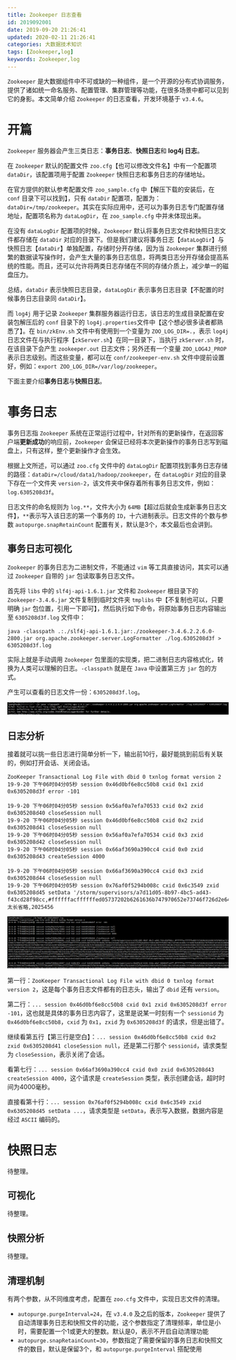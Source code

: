 ```yaml
---
title: Zookeeper 日志查看
id: 2019092001
date: 2019-09-20 21:26:41
updated: 2020-02-11 21:26:41
categories: 大数据技术知识
tags: [Zookeeper,log]
keywords: Zookeeper,log
---
```



`Zookeeper` 是大数据组件中不可或缺的一种组件，是一个开源的分布式协调服务，提供了诸如统一命名服务、配置管理、集群管理等功能，在很多场景中都可以见到它的身影。本文简单介绍 `Zookeeper` 的日志查看，开发环境基于 `v3.4.6`。


<!-- more -->


# 开篇


`Zookeeper` 服务器会产生三类日志：**事务日志**、**快照日志**和 **log4j 日志**。

在 `Zookeeper` 默认的配置文件 `zoo.cfg`【也可以修改文件名】中有一个配置项 `dataDir`，该配置项用于配置 `Zookeeper` 快照日志和事务日志的存储地址。

在官方提供的默认参考配置文件 `zoo_sample.cfg` 中【解压下载的安装后，在 `conf` 目录下可以找到】，只有 `dataDir` 配置项，配置为：`dataDir=/tmp/zookeeper`。其实在实际应用中，还可以为事务日志专门配置存储地址，配置项名称为 `dataLogDir`，在 `zoo_sample.cfg` 中并未体现出来。

在没有 `dataLogDir` 配置项的时候，`Zookeeper` 默认将事务日志文件和快照日志文件都存储在 `dataDir` 对应的目录下。但是我们建议将事务日志【`dataLogDir`】与快照日志【`dataDir`】单独配置，存储时分开存储，因为当 `Zookeeper` 集群进行频繁的数据读写操作时，会产生大量的事务日志信息，将两类日志分开存储会提高系统的性能。而且，还可以允许将两类日志存储在不同的存储介质上，减少单一的磁盘压力。

总结，`dataDir` 表示快照日志目录，`dataLogDir` 表示事务日志目录【不配置的时候事务日志目录同 `dataDir`】。

而 `log4j` 用于记录 `Zookeeper` 集群服务器运行日志，该日志的生成目录配置在安装包解压后的 `conf` 目录下的 `log4j.properties`文件中【这个想必很多读者都熟悉了】。在 `bin/zkEnv.sh` 文件中有使用到一个变量为 `ZOO_LOG_DIR=.`，表示 `log4j` 日志文件在与执行程序【`zkServer.sh`】在同一目录下，当执行 `zkServer.sh` 时，在该目录下会产生 `zookeeper.out` 日志文件；另外还有一个变量 `ZOO_LOG4J_PROP` 表示日志级别。而这些变量，都可以在 `conf/zookeeper-env.sh` 文件中提前设置好，例如：`export ZOO_LOG_DIR=/var/log/zookeeper`。

下面主要介绍**事务日志**与**快照日志**。


# 事务日志


事务日志指 `Zookeeper` 系统在正常运行过程中，针对所有的更新操作，在返回客户端**更新成功**的响应前，`Zookeeper` 会保证已经将本次更新操作的事务日志写到磁盘上，只有这样，整个更新操作才会生效。

根据上文所述，可以通过 `zoo.cfg` 文件中的 `dataLogDir` 配置项找到事务日志存储的路径：`dataDir=/cloud/data1/hadoop/zookeeper`，在 `dataLogDir` 对应的目录下存在一个文件夹 `version-2`，该文件夹中保存着所有事务日志文件，例如：`log.6305208d3f`。

日志文件的命名规则为 `log.**`，文件大小为 `64MB`【超过后就会生成新事务日志文件】，`**`表示写入该日志的第一个事务的 `ID`，十六进制表示。日志文件的个数与参数 `autopurge.snapRetainCount` 配置有关，默认是3个，本文最后也会讲到。

## 事务日志可视化

`Zookeeper` 的事务日志为二进制文件，不能通过 `vim` 等工具直接访问，其实可以通过 `Zookeeper` 自带的 `jar` 包读取事务日志文件。

首先将 `libs` 中的 `slf4j-api-1.6.1.jar` 文件和 `Zookeeper` 根目录下的 `Zookeeper-3.4.6.jar` 文件复制到临时文件夹 `tmplibs` 中【不复制也可以，只要明确 `jar` 包位置，引用一下即可】，然后执行如下命令，将原始事务日志内容输出至 `6305208d3f.log` 文件中：

```
java -classpath .:./slf4j-api-1.6.1.jar:./zookeeper-3.4.6.2.2.6.0-2800.jar org.apache.zookeeper.server.LogFormatter ./log.6305208d3f > 6305208d3f.log
```

实际上就是手动调用 `Zookeeper` 包里面的实现类，把二进制日志内容格式化，转换为人类可以理解的日志。`-classpath` 就是在 `Java` 中设置第三方 `jar` 包的方式。

产生可以查看的日志文件一份：`6305208d3f.log`。

![转换日志文件](https://raw.githubusercontent.com/iplaypi/img-playpi/master/img/2019/20200212010141.png "转换日志文件")

## 日志分析

接着就可以挑一些日志进行简单分析一下，输出前10行，最好能挑到前后有关联的，例如打开会话、关闭会话。

```
ZooKeeper Transactional Log File with dbid 0 txnlog format version 2
19-9-20 下午06时04分05秒 session 0x46d0bf6e8cc50b8 cxid 0x1 zxid 0x6305208d3f error -101

19-9-20 下午06时04分05秒 session 0x56af0a7efa70533 cxid 0x2 zxid 0x6305208d40 closeSession null
19-9-20 下午06时04分05秒 session 0x46d0bf6e8cc50b8 cxid 0x2 zxid 0x6305208d41 closeSession null
19-9-20 下午06时04分05秒 session 0x56af0a7efa70534 cxid 0x3 zxid 0x6305208d42 closeSession null
19-9-20 下午06时04分05秒 session 0x66af3690a390cc4 cxid 0x0 zxid 0x6305208d43 createSession 4000

19-9-20 下午06时04分05秒 session 0x66af3690a390cc4 cxid 0x3 zxid 0x6305208d44 closeSession null
19-9-20 下午06时04分05秒 session 0x76af0f5294b008c cxid 0x6c3549 zxid 0x6305208d45 setData '/storm/supervisors/a7d11d05-8b97-4bc5-ad43-f43cd28f98cc,#ffffffacffffffed05737202b6261636b747970652e73746f726d2e6461656d6f6e2e636...太长省略,2025456
```

![事务日志内容查看](https://raw.githubusercontent.com/iplaypi/img-playpi/master/img/2019/20200212010948.png "事务日志内容查看")

第一行：`ZooKeeper Transactional Log File with dbid 0 txnlog format version 2`，这是每个事务日志文件都有的日志头，输出了 `dbid` 还有 `version`。

第二行：`... session 0x46d0bf6e8cc50b8 cxid 0x1 zxid 0x6305208d3f error -101`，这也就是具体的事务日志内容了，这里是说某一时刻有一个 `sessionid` 为 `0x46d0bf6e8cc50b8`，`cxid` 为 `0x1`，`zxid` 为 `0x6305208d3f` 的请求，但是出错了。

继续看第五行【第三行是空白】：`... session 0x46d0bf6e8cc50b8 cxid 0x2 zxid 0x6305208d41 closeSession null`，还是第二行那个 `sessionid`，请求类型为 `closeSession`，表示关闭了会话。

看第七行：`... session 0x66af3690a390cc4 cxid 0x0 zxid 0x6305208d43 createSession 4000`，这个请求是 `createSession` 类型，表示创建会话，超时时间为4000毫秒。

直接看第十行：`... session 0x76af0f5294b008c cxid 0x6c3549 zxid 0x6305208d45 setData ...`，请求类型是 `setData`，表示写入数据，数据内容是经过 `ASCII` 编码的。


# 快照日志


待整理。

## 可视化

待整理。

## 快照分析

待整理。

## 清理机制

有两个参数，从不同维度考虑，配置在 `zoo.cfg` 文件中，实现日志文件的清理。

- `autopurge.purgeInterval=24`，在 `v3.4.0` 及之后的版本，`Zookeeper` 提供了自动清理事务日志和快照文件的功能，这个参数指定了清理频率，单位是小时，需要配置一个1或更大的整数。默认是0，表示不开启自动清理功能
- `autopurge.snapRetainCount=30`，参数指定了需要保留的事务日志和快照文件的数目，默认是保留3个，和 `autopurge.purgeInterval` 搭配使用

